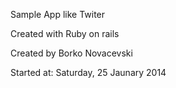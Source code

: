 Sample App like Twiter

Created with Ruby on rails

Created by Borko Novacevski

Started at:
Saturday, 25 Jaunary 2014
